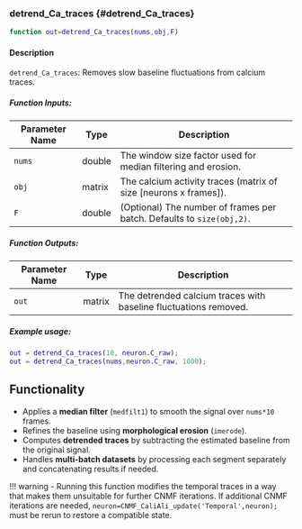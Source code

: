 ### detrend_Ca_traces {#detrend_Ca_traces}

```matlab
function out=detrend_Ca_traces(nums,obj,F)
```

#### Description
`detrend_Ca_traces`: Removes slow baseline fluctuations from calcium traces.

##### Function Inputs:
| Parameter Name | Type   | Description                |
|---------------|--------|----------------------------|
| `nums`        | double | The window size factor used for median filtering and erosion.|
| `obj`         | matrix | The calcium activity traces (matrix of size [neurons x frames]).|
| `F`           | double | (Optional) The number of frames per batch. Defaults to `size(obj,2)`.|

##### Function Outputs:
| Parameter Name | Type   | Description              |
|---------------|--------|--------------------------|
| `out`         | matrix | The detrended calcium traces with baseline fluctuations removed.|

##### Example usage:
```matlab
out = detrend_Ca_traces(10, neuron.C_raw);
out = detrend_Ca_traces(nums,neuron.C_raw, 1000);
```

## Functionality
- Applies a **median filter** (`medfilt1`) to smooth the signal over `nums*10` frames.
- Refines the baseline using **morphological erosion** (`imerode`).
- Computes **detrended traces** by subtracting the estimated baseline from the original signal.
- Handles **multi-batch datasets** by processing each segment separately and concatenating results if needed.

!!! warning
    - Running this function modifies the temporal traces in a way that makes them unsuitable for further CNMF iterations. If additional CNMF iterations are needed, `neuron=CNMF_CaliAli_update('Temporal',neuron);` must be rerun to restore a compatible state.
    


